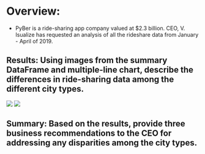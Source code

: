 # Overview:
*  PyBer is a ride-sharing app company valued at $2.3 billion. CEO, V. Isualize has requested an analysis of all the rideshare data from January - April of 2019. 
## Results: Using images from the summary DataFrame and multiple-line chart, describe the differences in ride-sharing data among the different city types.

![](/Resources/PyBer_data_summary.png)
![](/Resources/PyBer_fare_summary.png)
## Summary: Based on the results, provide three business recommendations to the CEO for addressing any disparities among the city types.
